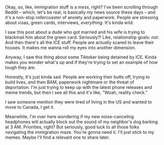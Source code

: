 Okay, so, like, immigration stuff is a *mess*, right? I've been scrolling through Reddit – which, let's be real, is basically my news source these days – and it's a non-stop rollercoaster of anxiety and paperwork. People are stressing about visas, green cards, interviews, *everything*. It's kinda wild.

I saw this post about a dude who got married and his wife is trying to blackmail him about the green card. Seriously?! Like, relationship goals: *not*. And then there's all the ICE stuff. People are actually scared to leave their houses. It makes me wanna roll my eyes into another dimension.

Anyway, I saw this thing about some Tiktoker being detained by ICE. Kinda makes you wonder what's up and if they're trying to set an example of how tough they are.

Honestly, it's just kinda sad. People are working their butts off, trying to build lives, and then BAM, paperwork nightmare or the threat of deportation. I'm just trying to keep up with the latest phone releases and meme trends, but then I see all this and it's like, "Woah, reality check."

I saw someone mention they were tired of living in the US and wanted to move to Canada, I get it.

Meanwhile, I'm over here wondering if my new noise-canceling headphones will actually block out the sound of my neighbor's dog barking at 3 AM. Priorities, right? But seriously, good luck to all those folks navigating the immigration maze. You're gonna need it. I'll just stick to my memes. Maybe I'll find a relevant one to share later.